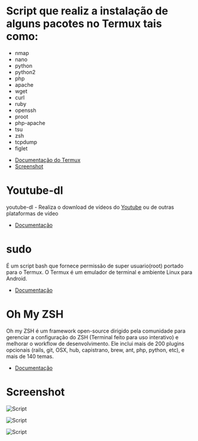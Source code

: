 
# Script que realiz a instalação de alguns pacotes no Termux tais como:
* nmap
* nano
* python
* python2
* php
* apache
* wget
* curl
* ruby
* openssh
* proot
* php-apache
* tsu
* zsh
* tcpdump
* figlet
- [Documentação do Termux](https://wiki.termux.com/wiki/FAQ)
- [Screenshot](#Screenshot)

# Youtube-dl

youtube-dl - Realiza o download de vídeos do [Youtube](https://youtube.com) ou de outras plataformas de vídeo
- [Documentação](https://github.com/rg3/youtube-dl.git)

# sudo
É um script bash que fornece permissão de super usuario(root) portado para o Termux.
O Termux é um emulador de terminal e ambiente Linux para Android.
- [Documentação](https://gitlab.com/st42/termux-sudo)

# Oh My ZSH

Oh my ZSH é um framework open-source dirigido pela comunidade para gerenciar a configuração do ZSH (Terminal feito para uso interativo) e melhorar o workflow de desenvolvimento. Ele inclui mais de 200 plugins opcionais (rails, git, OSX, hub, capistrano, brew, ant, php, python, etc), e mais de 140 temas.
- [Documentação](https://github.com/robbyrussell/oh-my-zsh)

# Screenshot

<p aling="centre">
<img src="http://i.imgur.com/4Mufb0U.png" alt="Script">
</p>

<p aling="centre">
<img src="http://i.imgur.com/1V1tisg.png" alt="Script">
</p>

<p aling="centre">
<img src="http://i.imgur.com/oZdyQXT.png" alt="Script">
</p>
